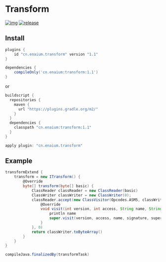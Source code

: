 # Transform

[![img](https://img.shields.io/maven-metadata/v/https/plugins.gradle.org/m2/cn/enaium/transform/maven-metadata.xml.svg?label=gradle&style=flat-square&logo=gradle)](https://plugins.gradle.org/plugin/cn.enaium.transform)
[![release](https://img.shields.io/github/v/release/Enaium/transform?logo=github&style=flat-square)
](https://github.com/Enaium/transform/releases)
## Install 

```groovy
plugins {
    id "cn.enaium.transform" version "1.1"
}

dependencies {
    compileOnly('cn.enaium:transform:1.1')
}
```

or

```groovy
buildscript {
  repositories {
    maven {
      url "https://plugins.gradle.org/m2/"
    }
  }
  dependencies {
    classpath "cn.enaium:transform:1.1"
  }
}

apply plugin: "cn.enaium.transform"
```

## Example

```groovy
transformExtend {
    transform = new ITransform() {
        @Override
        byte[] transform(byte[] basic) {
            ClassReader classReader = new ClassReader(basic)
            ClassWriter classWriter = new ClassWriter(0);
            classReader.accept(new ClassVisitor(Opcodes.ASM5, classWriter) {
                @Override
                void visit(int version, int access, String name, String signature, String superName, String[] interfaces) {
                    println name
                    super.visit(version, access, name, signature, superName, interfaces)
                }
            }, 0)
            return classWriter.toByteArray()
        }
    }
}

compileJava.finalizedBy(transformTask)
```